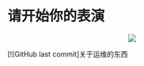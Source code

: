 # 请开始你的表演
<p align="center">
<img src="https://s1.ax1x.com/2018/10/08/iJn5JU.jpg">
 </p>


 [![GitHub last commit]关于运维的东西
